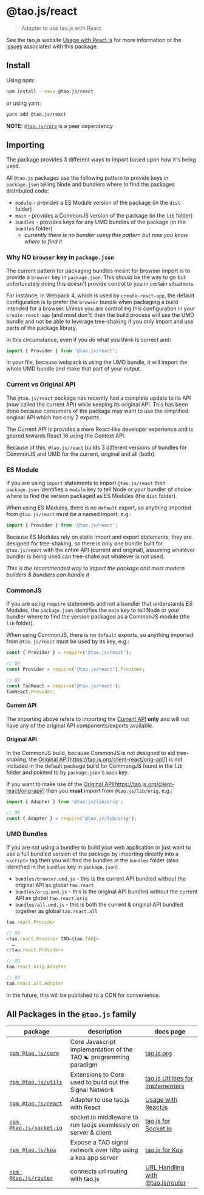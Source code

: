 # @tao.js/react

> Adapter to use tao.js with React

See the tao.js website [Usage with React.js](https://tao.js.org/client-react/) for more information
or the [issues](https://github.com/zzyzxlab/tao.js/issues?q=is%3Aissue+is%3Aopen+label%3A"pkg%3A+react")
associated with this package.

## Install

Using npm:

```sh
npm install --save @tao.js/react
```

or using yarn:

```sh
yarn add @tao.js/react
```

**NOTE:** [`@tao.js/core`](https://www.npmjs.com/package/@tao.js/core) is a peer dependency

## Importing

The package provides 3 different ways to import based upon how it's being used.

All `@tao.js` packages use the following pattern to provide keys in `package.json`
telling Node and bundlers where to find the packages distributed code:

- `module` - provides a ES Module version of the package (in the `dist` folder)
- `main` - provides a CommonJS version of the package (in the `lib` folder)
- `bundles` - provides keys for any UMD bundles of the package (in the `bundles` folder)
  - _currently there is no bundler using this pattern but now you know where to find it_

### Why NO `browser` key in `package.json`

The current pattern for packaging bundles meant for browser import is to provide a
`browser` key in `package.json`. This _should_ be the way to go but unfortunately
doing this doesn't provide control to you in certain situations.

For instance, in Webpack 4, which is used by `create-react-app`, the default configuration
is to prefer the `browser` bundle when packaging a build intended for a browser. Unless
you are controlling this configuration in your `create-react-app` (and most don't) then
the build process will use the UMD bundle and not be able to leverage tree-shaking if
you only import and use parts of the package library.

In this circumstance, even if you do what you think is correct and:

```javascript
import { Provider } from '@tao.js/react';
```

in your file, because webpack is using the UMD bundle, it will import the whole
UMD bundle and make that part of your output.

### Current vs Original API

The `@tao.js/react` package has recently had a complete update to its API (now called the
current API) while keeping its original API. This has been done because consumers of the
package may want to use the simplified original API which has only 2 exports.

The Current API is provides a more React-like developer experience and is geared towards
React 16 using the Context API.

Because of this, `@tao.js/react` builds 3 different versions of bundles for CommonJS and
UMD for the current, original and all (both).

### ES Module

If you are using `import` statements to import `@tao.js/react` then `package.json` identifies
a `module` key to tell Node or your bundler of choice where to find the version packaged as
ES Modules (the `dist` folder).

When using ES Modules, there is no `default` export, so anything imported from `@tao.js/react`
must be a named import, e.g.:

```javascript
import { Provider } from '@tao.js/react';
```

Because ES Modules rely on static import and export statements, they are designed for tree-shaking,
so there is only one bundle built for `@tao.js/react` with the entire API (current and original),
assuming whatever bundler is being used can tree-shake out whatever is not used.

_This is the recommended way to import the package and most modern builders & bundlers can
handle it_

### CommonJS

If you are using `require` statements and not a bundler that understands ES Modules, the
`package.json` identifies the `main` key to tell Node or your bundler where to find the version
packaged as a CommonJS module (the `lib` folder).

When using CommonJS, there is no `default` exports, so anything imported from `@tao.js/react`
must be used by its key, e.g.:

```javascript
const { Provider } = require('@tao.js/react');

// OR
const Provider = require('@tao.js/react').Provider;

// OR
const TaoReact = require('@tao.js/react');
TaoReact.Provider;
```

#### Current API

The importing above refers to importing the [Current API](https://tao.js.org/client-react/) **only**
and will not have any of the original API components/exports available.

#### Original API

In the CommonJS build, because CommonJS is not designed to aid tree-shaking, the [Original API](https://tao.js.org/)[https://tao.js.org/client-react/orig-api/]
is not included in the default package build for CommongJS found in the `lib` folder and pointed to
by `package.json`'s `main` key.

If you want to make use of the [Original API](https://tao.js.org/)[https://tao.js.org/client-react/orig-api/]
then you **must** import from `@tao.js/lib/orig`, e.g.:

```javascript
import { Adapter } from '@tao.js/lib/orig';

// OR
const { Adapter } = require('@tao.js/lib/orig');
```

### UMD Bundles

If you are not using a bundler to build your web application or just want to use a full
bundled version of the package by importing directly into a `<script>` tag then you will
find the bundles in the `bundles` folder (also identified in the `bundles` key in `package.json`).

- `bundles/browser.umd.js` - this is the current API bundled without the original API as global `tao.react`
- `bundles/orig.umd.js` - this is the original API bundled without the current API as global `tao.react.orig`
- `bundles/all.umd.js` - this is both the current & original API bundled together as global `tao.react.all`

```javascript
tao.react.Provider

// OR
<tao.react.Provider TAO={tao.TAO}>
  …
</tao.react.Provider>

// OR
tao.react.orig.Adapter

// OR
tao.react.all.Adapter
```

In the future, this will be published to a CDN for convenience.

## All Packages in the `@tao.js` family

| package                                                                    | description                                                      | docs page                                                             |
| -------------------------------------------------------------------------- | ---------------------------------------------------------------- | --------------------------------------------------------------------- |
| [`npm @tao.js/core`](https://www.npmjs.com/package/@tao.js/core)           | Core Javascript implementation of the TAO ☯ programming paradigm | [tao.js.org](https://tao.js.org)                                      |
| [`npm @tao.js/utils`](https://www.npmjs.com/package/@tao.js/utils)         | Extensions to Core used to build out the Signal Network          | [tao.js Utilities for Implementers](https://tao.js.org/implementers/) |
| [`npm @tao.js/react`](https://www.npmjs.com/package/@tao.js/react)         | Adapter to use tao.js with React                                 | [Usage with React.js](https://tao.js.org/client-react/)               |
| [`npm @tao.js/socket.io`](https://www.npmjs.com/package/@tao.js/socket.io) | socket.io middleware to run tao.js seamlessly on server & client | [tao.js for Socket.io](https://tao.js.org/server-side/socket-io.html) |
| [`npm @tao.js/koa`](https://www.npmjs.com/package/@tao.js/koa)             | Expose a TAO signal network over http using a koa app server     | [tao.js for Koa](https://tao.js.org/server-side/koa.html)             |
| [`npm @tao.js/router`](https://www.npmjs.com/package/@tao.js/router)       | connects url routing with tao.js                                 | [URL Handling with @tao.js/router](https://tao.js.org/router/)        |
